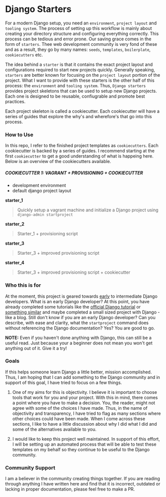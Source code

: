 # Django Starters

For a modern Django setup, you need an `environment`, `project layout` and `tooling system`.  The process of setting up this workflow is mainly about creating your directory structure and configuring everything correctly.  This process can be tedious and error prone.  Our saving grace comes in the form of `starters`.  Thee web development community is very fond of these and as a result, they go by many names:  `seeds`, `templates`, `boilerplate`, `cookiecutters` etc.    

The idea behind a `starter` is that it contains the exact project layout and configurations required to start new projects quickly.  Generally speaking, `starters` are better known for focusing on the `project layout` portion of the project.  What I want to provide with these starters is the other half of this process:  the `environment` and `tooling system`.  Thus, `Django starters` provides project skeletons that can be used to setup new Django projects.  Each one is designed to be reusable, confiugrable and promote best practices. 

Each project skeleton is called a cookiecutter.  Each cookiecutter will have a series of guides that explore the why's and wherefore's that go into this process.  

### How to Use

In this repo, I refer to the finished project templates as `cookiecutters`.  Each cookiecutter is backed by a series of guides.  I recommend starting at the first `cookiecutter`  to get a good understanding of what is happeing here.  Below is an overview of the cookiecutters available.


##### COOKIECUTTER 1:  VAGRANT + PROVISIONING + COOKIECUTTER

* development environment
* default django project layout

**starter_1**
> Quickly setup a vagrant machine and initialize a Django project using `django-admin startproject`

**starter_2**
> Starter_1 + provisioning script

**starter_3**
> Starter_3 + improved provisioning script

**starter_4**
> Starter_3 + improved provisioning script + cookiecutter


### Who this is for

At the moment, this project is geared towards <a href="http://zedshaw.com/2015/06/16/early-vs-beginning-coders/" target="_blank">early</a> to intermediate Django developers.  What is an early Django developer? At this point, you have already completed some tutorials like the <a href="https://docs.djangoproject.com/en/1.9/intro/tutorial01/" target="_blank">official Django tutorial</a> or <a href="http://tutorial.djangogirls.org/en/index.html" target="_blank">something similar</a> and maybe completed a small sized project with Django - like a blog.  Still don't know if you are an early Django developer?  Can you describe, with ease and clarity, what the `startproject` command does without referencing the Django documentation?  Yes?  You are good to go.

**NOTE:** Even if you haven't done anything with Django, this can still be a useful read.  Just because your a beginner does not mean you won't get anything out of it.  Give it a try!

### Goals

If this helps someone learn Django a little better, mission accomplished.  Thus, I am hoping that I can add something to the Django community and in support of this goal, I have tried to focus on a few things.

1.  One of my aims for this is objectivity.  I believe it is important to choose tools that work for you and your project.  With this in mind, there comes a point where you have to make a decision.  You, the reader, might not agree with some of the choices I have made.  Thus, in the name of objectivity and transparency, I have tried to flag as many sections where other choices could have been made.  When I come across these sections, I like to have a little discussion about why I did what I did and some of the alternatives available to you.

2.  I would like to keep this project well maintained.  In support of this effort, I will be setting up an automated process that will be able to test these templates on my behalf so they continue to be useful to the Django community.    

### Community Support

I am a believer in the community creating things together.  If you are reading through anything I have written here and find that it is incorrect, outdated or lacking in proper documentation, please feel free to make a PR.





